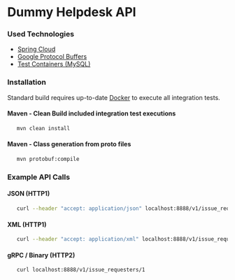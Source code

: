 # Dummy Helpdesk API

### Used Technologies
* [Spring Cloud](https://spring.io/projects/spring-cloud)
* [Google Protocol Buffers](https://developers.google.com/protocol-buffers/)
* [Test Containers (MySQL)](https://www.testcontainers.org/modules/databases/)

### Installation
Standard build requires up-to-date [Docker](https://www.docker.com/products/docker-desktop/) to execute all integration tests.

#### Maven - Clean Build included integration test executions
```sh
   mvn clean install
```
#### Maven - Class generation from proto files
```sh
   mvn protobuf:compile
```
### Example API Calls
#### JSON (HTTP1)
```sh
   curl --header "accept: application/json" localhost:8888/v1/issue_requesters/1
```
#### XML (HTTP1)
```sh
   curl --header "accept: application/xml" localhost:8888/v1/issue_requesters/1
```
#### gRPC / Binary (HTTP2)
```sh
   curl localhost:8888/v1/issue_requesters/1
```



